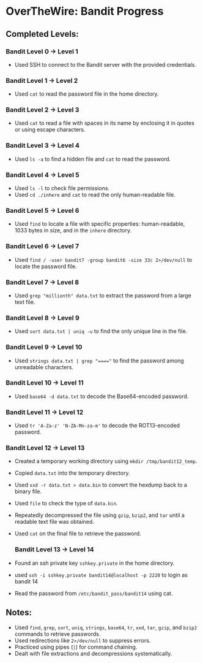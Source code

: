 # OverTheWire: Bandit Progress

## Completed Levels:

### Bandit Level 0 → Level 1
- Used SSH to connect to the Bandit server with the provided credentials.

### Bandit Level 1 → Level 2
- Used `cat` to read the password file in the home directory.

### Bandit Level 2 → Level 3
- Used `cat` to read a file with spaces in its name by enclosing it in quotes or using escape characters.

### Bandit Level 3 → Level 4
- Used `ls -a` to find a hidden file and `cat` to read the password.

### Bandit Level 4 → Level 5
- Used `ls -l` to check file permissions.
- Used `cd ./inhere` and `cat` to read the only human-readable file.

### Bandit Level 5 → Level 6
- Used `find` to locate a file with specific properties: human-readable, 1033 bytes in size, and in the `inhere` directory.

### Bandit Level 6 → Level 7
- Used `find / -user bandit7 -group bandit6 -size 33c 2>/dev/null` to locate the password file.

### Bandit Level 7 → Level 8
- Used `grep "millionth" data.txt` to extract the password from a large text file.

### Bandit Level 8 → Level 9
- Used `sort data.txt | uniq -u` to find the only unique line in the file.

### Bandit Level 9 → Level 10
- Used `strings data.txt | grep "===="` to find the password among unreadable characters.

### Bandit Level 10 → Level 11
- Used `base64 -d data.txt` to decode the Base64-encoded password.

### Bandit Level 11 → Level 12
- Used `tr 'A-Za-z' 'N-ZA-Mn-za-m'` to decode the ROT13-encoded password.

### Bandit Level 12 → Level 13
- Created a temporary working directory using `mkdir /tmp/bandit12_temp`.
- Copied `data.txt` into the temporary directory.
- Used `xxd -r data.txt > data.bin` to convert the hexdump back to a binary file.
- Used `file` to check the type of `data.bin`.
- Repeatedly decompressed the file using `gzip`, `bzip2`, and `tar` until a readable text file was obtained.
- Used `cat` on the final file to retrieve the password.

  ### Bandit Level 13 → Level 14
- Found an ssh private key `sshkey.private` in the home directory.
- used `ssh -i sshkey.private bandit14@localhost -p 2220` to login as bandit 14
- Read the password from `/etc/bandit_pass/bandit14` using cat.




## Notes:
- Used `find`, `grep`, `sort`, `uniq`, `strings`, `base64`, `tr`, `xxd`, `tar`, `gzip`, and `bzip2` commands to retrieve passwords.
- Used redirections like `2>/dev/null` to suppress errors.
- Practiced using pipes (`|`) for command chaining.
- Dealt with file extractions and decompressions systematically.


